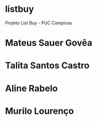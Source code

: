 # listbuy

Projeto List Buy - PUC Campinas

# Mateus Sauer Govêa
# Talita Santos Castro
# Aline Rabelo
# Murilo Lourenço
